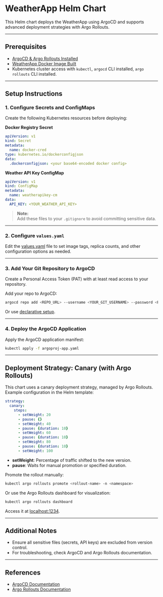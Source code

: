 # WeatherApp Helm Chart

This Helm chart deploys the WeatherApp using ArgoCD and supports advanced deployment strategies with Argo Rollouts.

---

## Prerequisites

- [ArgoCD & Argo Rollouts Installed](https://github.com/ishimto/argocd/tree/main/argo-setup)
- [WeatherApp Docker Image Built](https://github.com/ishimto/weatherapp/tree/main)
- Kubernetes cluster access with `kubectl`, `argocd` CLI installed, `argo rollouts` CLI installed.

---

## Setup Instructions

### 1. Configure Secrets and ConfigMaps

Create the following Kubernetes resources before deploying:

**Docker Registry Secret**
```yaml
apiVersion: v1
kind: Secret
metadata:
  name: docker-cred
type: kubernetes.io/dockerconfigjson
data:
  .dockerconfigjson: <your base64-encoded docker config>
```

**Weather API Key ConfigMap**
```yaml
apiVersion: v1
kind: ConfigMap
metadata:
  name: weatherapikey-cm
data:
  API_KEY: <YOUR_WEATHER_API_KEY>
```

> **Note:**  
> Add these files to your `.gitignore` to avoid committing sensitive data.

---

### 2. Configure `values.yaml`

Edit the [values.yaml](./helm/values.yaml) file to set image tags, replica counts, and other configuration options as needed.

---

### 3. Add Your Git Repository to ArgoCD

Create a Personal Access Token (PAT) with at least read access to your repository.

Add your repo to ArgoCD:
```sh
argocd repo add <REPO_URL> --username <YOUR_GIT_USERNAME> --password <PAT>
```
Or use [declarative setup](https://argo-cd.readthedocs.io/en/stable/operator-manual/declarative-setup/).

---

### 4. Deploy the ArgoCD Application

Apply the ArgoCD application manifest:
```sh
kubectl apply -f argoproj-app.yaml
```

---

## Deployment Strategy: Canary (with Argo Rollouts)

This chart uses a canary deployment strategy, managed by Argo Rollouts. Example configuration in the Helm template:

```yaml
strategy:
  canary:
    steps:
      - setWeight: 20
      - pause: {}
      - setWeight: 40
      - pause: {duration: 10}
      - setWeight: 60
      - pause: {duration: 10}
      - setWeight: 80
      - pause: {duration: 10}
      - setWeight: 100
```

- **setWeight**: Percentage of traffic shifted to the new version.
- **pause**: Waits for manual promotion or specified duration.

Promote the rollout manually:
```sh
kubectl argo rollouts promote <rollout-name> -n <namespace>
```

Or use the Argo Rollouts dashboard for visualization:
```sh
kubectl argo rollouts dashboard
```
Access it at [localhost:1234](http://localhost:1234).

---

## Additional Notes

- Ensure all sensitive files (secrets, API keys) are excluded from version control.
- For troubleshooting, check ArgoCD and Argo Rollouts documentation.

---

## References

- [ArgoCD Documentation](https://argo-cd.readthedocs.io/)
- [Argo Rollouts Documentation](https://argoproj.github.io/argo-rollouts/)